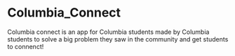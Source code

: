 # Columbia_Connect

Columbia connect is an app for Columbia students made by Columbia students to solve a big problem they saw in the community and get students to connenct!

